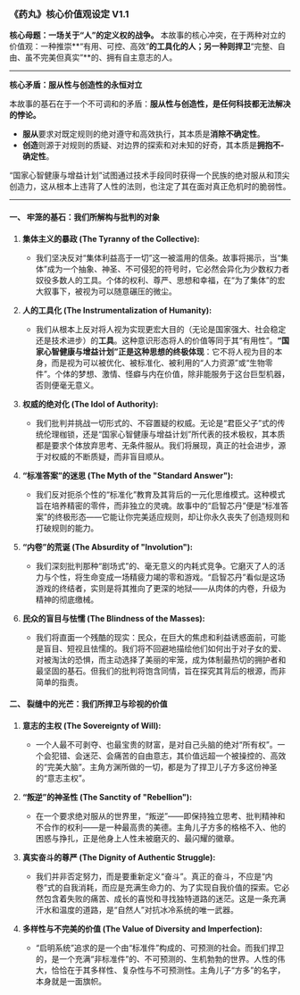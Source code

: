 ### **《药丸》核心价值观设定 V1.1**

**核心母题：一场关于“人”的定义权的战争。**
本故事的核心冲突，在于两种对立的价值观：一种推崇**“有用、可控、高效”**的工具化的人；另一种则捍卫**“完整、自由、虽不完美但真实”**的、拥有自主意志的人。

---

**核心矛盾：服从性与创造性的永恒对立**

本故事的基石在于一个不可调和的矛盾：**服从性与创造性，是任何科技都无法解决的悖论。**
- **服从**要求对既定规则的绝对遵守和高效执行，其本质是**消除不确定性**。
- **创造**则源于对规则的质疑、对边界的探索和对未知的好奇，其本质是**拥抱不-确定性**。

“国家心智健康与增益计划”试图通过技术手段同时获得一个民族的绝对服从和顶尖创造力，这从根本上违背了人性的法则，也注定了其在面对真正危机时的脆弱性。

---

#### **一、 牢笼的基石：我们所解构与批判的对象**

1.  **集体主义的暴政 (The Tyranny of the Collective):**

    - 我们坚决反对“集体利益高于一切”这一被滥用的信条。故事将揭示，当“集体”成为一个抽象、神圣、不可侵犯的符号时，它必然会异化为少数权力者奴役多数人的工具。个体的权利、尊严、思想和幸福，在“为了集体”的宏大叙事下，被视为可以随意碾压的微尘。

2.  **人的工具化 (The Instrumentalization of Humanity):**

    - 我们从根本上反对将人视为实现更宏大目的（无论是国家强大、社会稳定还是技术进步）的**工具**。这种意识形态将人的价值等同于其“有用性”。**“国家心智健康与增益计划”正是这种思想的终极体现**：它不将人视为目的本身，而是视为可以被优化、被标准化、被利用的“人力资源”或“生物零件”。个体的梦想、激情、怪癖与内在价值，除非能服务于这台巨型机器，否则便毫无意义。

3.  **权威的绝对化 (The Idol of Authority):**

    - 我们批判并挑战一切形式的、不容置疑的权威。无论是“君臣父子”式的传统伦理枷锁，还是“国家心智健康与增益计划”所代表的技术极权，其本质都是要求个体放弃思考、无条件服从。我们将展现，真正的社会进步，源于对权威的不断质疑，而非盲目顺从。

4.  **“标准答案”的迷思 (The Myth of the "Standard Answer"):**

    - 我们反对扼杀个性的“标准化”教育及其背后的一元化思维模式。这种模式旨在培养精密的零件，而非独立的灵魂。故事中的“启智芯丹”便是“标准答案”的终极形态——它能让你完美适应规则，却让你永久丧失了创造规则和打破规则的能力。

5.  **“内卷”的荒诞 (The Absurdity of "Involution"):**

    - 我们深刻批判那种“剧场式”的、毫无意义的内耗式竞争。它磨灭了人的活力与个性，将生命变成一场精疲力竭的零和游戏。“启智芯丹”看似是这场游戏的终结者，实则是将其推向了更深的地狱——从肉体的内卷，升级为精神的彻底缴械。

6.  **民众的盲目与怯懦 (The Blindness of the Masses):**
    - 我们将直面一个残酷的现实：民众，在巨大的焦虑和利益诱惑面前，可能是盲目、短视且怯懦的。我们将不回避地描绘他们如何出于对子女的爱、对被淘汰的恐惧，而主动选择了美丽的牢笼，成为体制最热切的拥护者和最坚固的基石。但我们的批判将饱含同情，旨在探究其背后的根源，而非简单的指责。

#### **二、 裂缝中的光芒：我们所捍卫与珍视的价值**

1.  **意志的主权 (The Sovereignty of Will):**

    - 一个人最不可剥夺、也最宝贵的财富，是对自己头脑的绝对“所有权”。一个会犯错、会迷茫、会痛苦的自由意志，其价值远超一个被操控的、高效的“完美大脑”。主角方渊所做的一切，都是为了捍卫儿子方多这份神圣的“意志主权”。

2.  **“叛逆”的神圣性 (The Sanctity of "Rebellion"):**

    - 在一个要求绝对服从的世界里，“叛逆”——即保持独立思考、批判精神和不合作的权利——是一种最高贵的美德。主角儿子方多的格格不入、他的困惑与挣扎，正是他身上人性未被磨灭的、最闪耀的徽章。

3.  **真实奋斗的尊严 (The Dignity of Authentic Struggle):**

    - 我们并非否定努力，而是要重新定义“奋斗”。真正的奋斗，不应是“内卷”式的自我消耗，而应是充满生命力的、为了实现自我价值的探索。它必然包含着失败的痛苦、成长的喜悦和寻找独特道路的迷茫。这是一条充满汗水和温度的道路，是“自然人”对抗冰冷系统的唯一武器。

4.  **多样性与不完美的价值 (The Value of Diversity and Imperfection):**
    - “启明系统”追求的是一个由“标准件”构成的、可预测的社会。而我们捍卫的，是一个充满“非标准件”的、不可预测的、生机勃勃的世界。人性的伟大，恰恰在于其多样性、复杂性与不可预测性。主角儿子“方多”的名字，本身就是一面旗帜。
